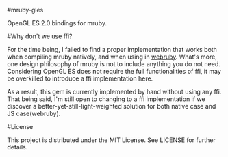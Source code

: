 #mruby-gles

OpenGL ES 2.0 bindings for mruby.

#Why don't we use ffi?

For the time being, I failed to find a proper implementation that works both when compiling mruby natively, and when using in [webruby](https://github.com/xxuejie/webruby). What's more, one design philosophy of mruby is not to include anything you do not need. Considering OpenGL ES does not require the full functionalities of ffi, it may be overkilled to introduce a ffi implementation here.

As a result, this gem is currently implemented by hand without using any ffi. That being said, I'm still open to changing to a ffi implementation if we discover a better-yet-still-light-weighted solution for both native case and JS case(webruby).

#License

This project is distributed under the MIT License. See LICENSE for further details.
